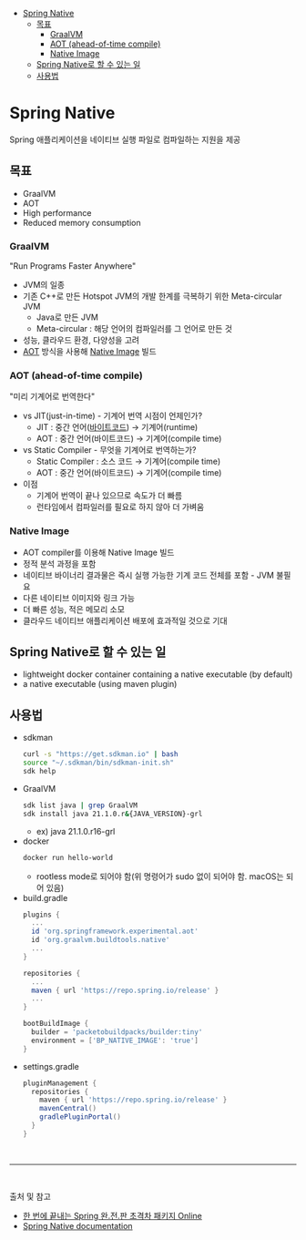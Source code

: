 - [Spring Native](#spring-native)
  - [목표](#목표)
    - [GraalVM](#graalvm)
    - [AOT (ahead-of-time compile)](#aot-ahead-of-time-compile)
    - [Native Image](#native-image)
  - [Spring Native로 할 수 있는 일](#spring-native로-할-수-있는-일)
  - [사용법](#사용법)

# Spring Native
Spring 애플리케이션을 네이티브 실행 파일로 컴파일하는 지원을 제공

## 목표
- GraalVM
- AOT
- High performance
- Reduced memory consumption

### GraalVM
"Run Programs Faster Anywhere"
- JVM의 일종
- 기존 C++로 만든 Hotspot JVM의 개발 한계를 극복하기 위한 Meta-circular JVM
  - Java로 만든 JVM
  - Meta-circular : 해당 언어의 컴파일러를 그 언어로 만든 것
- 성능, 클라우드 환경, 다양성을 고려
- [AOT](#aot-ahead-of-time-compile) 방식을 사용해 [Native Image](#native-image) 빌드

### AOT (ahead-of-time compile)
"미리 기계어로 번역한다"
- vs JIT(just-in-time) - 기계어 번역 시점이 언제인가?
  - JIT : 중간 언어([바이트코드](https://github.com/ddalam/ddalam-wiki/blob/master/etc/binary_code_&_bytecode.md)) → 기계어(runtime)
  - AOT : 중간 언어(바이트코드) → 기계어(compile time)
- vs Static Compiler - 무엇을 기계어로 번역하는가?
  - Static Compiler : 소스 코드 → 기계어(compile time)
  - AOT : 중간 언어(바이트코드) → 기계어(compile time)
- 이점
  - 기계어 번역이 끝나 있으므로 속도가 더 빠름
  - 런타임에서 컴파일러를 필요로 하지 않아 더 가벼움

### Native Image
- AOT compiler를 이용해 Native Image 빌드
- 정적 분석 과정을 포함
- 네이티브 바이너리 결과물은 즉시 실행 가능한 기계 코드 전체를 포함 - JVM 불필요
- 다른 네이티브 이미지와 링크 가능
- 더 빠른 성능, 적은 메모리 소모
- 클라우드 네이티브 애플리케이션 배포에 효과적일 것으로 기대

## Spring Native로 할 수 있는 일
- lightweight docker container containing a native executable (by default)
- a native executable (using maven plugin)

## 사용법
- sdkman
  ```bash
  curl -s "https://get.sdkman.io" | bash
  source "~/.sdkman/bin/sdkman-init.sh"
  sdk help
  ```
- GraalVM
  ```bash
  sdk list java | grep GraalVM
  sdk install java 21.1.0.r&{JAVA_VERSION}-grl
  ```
  - ex) java 21.1.0.r16-grl
- docker
  ```bash
  docker run hello-world
  ```
  - rootless mode로 되어야 함(위 명령어가 sudo 없이 되어야 함. macOS는 되어 있음)
- build.gradle
  ```gradle
  plugins {
    ...
    id 'org.springframework.experimental.aot'
    id 'org.graalvm.buildtools.native'
    ...
  }

  repositories {
    ...
    maven { url 'https://repo.spring.io/release' }
    ...
  }

  bootBuildImage {
    builder = 'packetobuildpacks/builder:tiny'
    environment = ['BP_NATIVE_IMAGE': 'true']
  }
  ```
- settings.gradle
  ```gradle
  pluginManagement {
    repositories {
      maven { url 'https://repo.spring.io/release' }
      mavenCentral()
      gradlePluginPortal()
    }
  }
  ```

<br/>

---

<br/>

출처 및 참고
- [한 번에 끝내는 Spring 완.전.판 초격차 패키지 Online](https://fastcampus.co.kr/dev_online_spring)
- [Spring Native documentation](https://docs.spring.io/spring-native/docs/current/reference/htmlsingle/)